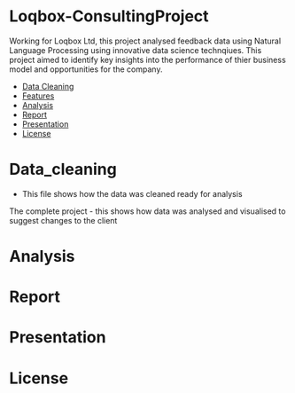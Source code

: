 # Loqbox-ConsultingProject

Working for Loqbox Ltd, this project analysed feedback data using Natural Language Processing using innovative data science technqiues. This project aimed to identify key insights into the performance of thier business model and opportunities for the company.

- [Data Cleaning](#Data_cleaning)
- [Features](#features)
- [Analysis](#Analysis)
- [Report](#report)
- [Presentation](#contributing)
- [License](#license)

# Data_cleaning
- This file shows how the data was cleaned ready for analysis

The complete project - this shows how data was analysed and visualised to suggest changes to the client

# Analysis

# Report

# Presentation

# License

